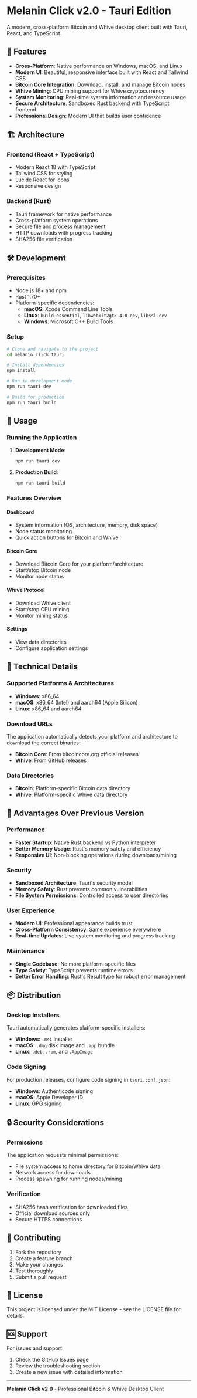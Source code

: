 # Melanin Click v2.0 - Tauri Edition

A modern, cross-platform Bitcoin and Whive desktop client built with Tauri, React, and TypeScript.

## 🚀 Features

- **Cross-Platform**: Native performance on Windows, macOS, and Linux
- **Modern UI**: Beautiful, responsive interface built with React and Tailwind CSS
- **Bitcoin Core Integration**: Download, install, and manage Bitcoin nodes
- **Whive Mining**: CPU mining support for Whive cryptocurrency
- **System Monitoring**: Real-time system information and resource usage
- **Secure Architecture**: Sandboxed Rust backend with TypeScript frontend
- **Professional Design**: Modern UI that builds user confidence

## 🏗️ Architecture

### Frontend (React + TypeScript)
- Modern React 18 with TypeScript
- Tailwind CSS for styling
- Lucide React for icons
- Responsive design

### Backend (Rust)
- Tauri framework for native performance
- Cross-platform system operations
- Secure file and process management
- HTTP downloads with progress tracking
- SHA256 file verification

## 🛠️ Development

### Prerequisites
- Node.js 18+ and npm
- Rust 1.70+
- Platform-specific dependencies:
  - **macOS**: Xcode Command Line Tools
  - **Linux**: `build-essential`, `libwebkit2gtk-4.0-dev`, `libssl-dev`
  - **Windows**: Microsoft C++ Build Tools

### Setup
```bash
# Clone and navigate to the project
cd melanin_click_tauri

# Install dependencies
npm install

# Run in development mode
npm run tauri dev

# Build for production
npm run tauri build
```

## 🎯 Usage

### Running the Application

1. **Development Mode**:
   ```bash
   npm run tauri dev
   ```

2. **Production Build**:
   ```bash
   npm run tauri build
   ```

### Features Overview

#### Dashboard
- System information (OS, architecture, memory, disk space)
- Node status monitoring
- Quick action buttons for Bitcoin and Whive

#### Bitcoin Core
- Download Bitcoin Core for your platform/architecture
- Start/stop Bitcoin node
- Monitor node status

#### Whive Protocol
- Download Whive client
- Start/stop CPU mining
- Monitor mining status

#### Settings
- View data directories
- Configure application settings

## 🔧 Technical Details

### Supported Platforms & Architectures
- **Windows**: x86_64
- **macOS**: x86_64 (Intel) and aarch64 (Apple Silicon)
- **Linux**: x86_64 and aarch64

### Download URLs
The application automatically detects your platform and architecture to download the correct binaries:

- **Bitcoin Core**: From bitcoincore.org official releases
- **Whive**: From GitHub releases

### Data Directories
- **Bitcoin**: Platform-specific Bitcoin data directory
- **Whive**: Platform-specific Whive data directory

## 🚀 Advantages Over Previous Version

### Performance
- **Faster Startup**: Native Rust backend vs Python interpreter
- **Better Memory Usage**: Rust's memory safety and efficiency
- **Responsive UI**: Non-blocking operations during downloads/mining

### Security
- **Sandboxed Architecture**: Tauri's security model
- **Memory Safety**: Rust prevents common vulnerabilities
- **File System Permissions**: Controlled access to user directories

### User Experience
- **Modern UI**: Professional appearance builds trust
- **Cross-Platform Consistency**: Same experience everywhere
- **Real-time Updates**: Live system monitoring and progress tracking

### Maintenance
- **Single Codebase**: No more platform-specific files
- **Type Safety**: TypeScript prevents runtime errors
- **Better Error Handling**: Rust's Result type for robust error management

## 📦 Distribution

### Desktop Installers
Tauri automatically generates platform-specific installers:
- **Windows**: `.msi` installer
- **macOS**: `.dmg` disk image and `.app` bundle
- **Linux**: `.deb`, `.rpm`, and `.AppImage`

### Code Signing
For production releases, configure code signing in `tauri.conf.json`:
- **Windows**: Authenticode signing
- **macOS**: Apple Developer ID
- **Linux**: GPG signing

## 🔒 Security Considerations

### Permissions
The application requests minimal permissions:
- File system access to home directory for Bitcoin/Whive data
- Network access for downloads
- Process spawning for running nodes/mining

### Verification
- SHA256 hash verification for downloaded files
- Official download sources only
- Secure HTTPS connections

## 🤝 Contributing

1. Fork the repository
2. Create a feature branch
3. Make your changes
4. Test thoroughly
5. Submit a pull request

## 📄 License

This project is licensed under the MIT License - see the LICENSE file for details.

## 🆘 Support

For issues and support:
1. Check the GitHub Issues page
2. Review the troubleshooting section
3. Create a new issue with detailed information

---

**Melanin Click v2.0** - Professional Bitcoin & Whive Desktop Client
